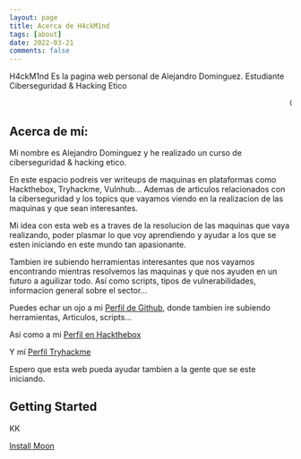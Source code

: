 ```yaml
---
layout: page
title: Acerca de H4ckM1nd
tags: [about]
date: 2022-03-21
comments: false
---
```

    
H4ckM1nd Es la pagina web personal de Alejandro Dominguez. Estudiante Ciberseguridad & Hacking Etico

<MARQUEE> Ciberseguridad & Hacking Ético </MARQUEE>

## Acerca de mí:

Mi nombre es Alejandro Dominguez y he realizado un curso de ciberseguridad & hacking etico.

En este espacio podreis ver writeups de maquinas en plataformas como Hackthebox, Tryhackme, Vulnhub... Ademas de articulos relacionados con la ciberseguridad y 
los topics que vayamos viendo en la realizacion de las maquinas y que sean interesantes.

Mi idea con esta web es a traves de la resolucion de las maquinas que vaya realizando, poder plasmar lo que voy aprendiendo y ayudar a los que se esten iniciando en este mundo tan apasionante.

Tambien ire subiendo herramientas interesantes que nos vayamos encontrando mientras resolvemos las maquinas y que nos ayuden en un futuro a aguilizar todo. Así como scripts, tipos de vulnerabilidades, informacion general sobre el sector... 

Puedes echar un ojo a mi [Perfil de Github](https://github.com/H4ckM1nd), donde tambien ire subiendo herramientas, Articulos, scripts...

Asi como a mi [Perfil en Hackthebox](https://www.hackthebox.com/badge/image/1021449)

Y mí [Perfil Tryhackme](https://tryhackme.com/p/H4ckM1nd)

Espero que esta web pueda ayudar tambien a la gente que se este iniciando.



## Getting Started
KK
      
[Install Moon](https://github.com/TaylanTatli/Moon)

